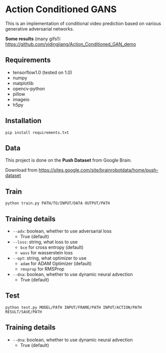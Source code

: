 # Action Conditioned GANS
This is an implementation of conditional video prediction based on various generative adversarial networks.

**Some results** (many gifs!): https://github.com/yidingjiang/Action_Conditioned_GAN_demo 

## Requirements
* tensorflow1.0 (tested on 1.0)
* numpy
* matplotlib
* opencv-python
* pillow
* imageio
* h5py

## Installation

`pip install requirements.txt`

## Data

This project is done on the **Push Dataset** from Google Brain.

Download from https://sites.google.com/site/brainrobotdata/home/push-dataset

## Train

`python train.py PATH/TO/INPUT/DATA OUTPUT/PATH`

## Training details
* `--adv`: boolean, whether to use adversarial loss
  * True (default)
* `--loss`: string, what loss to use
  * `bce` for cross entropy (default)
  * `wass` for wasserstein loss
* `--opt`: string, what optimizer to use
  * `adam` for ADAM Optimizer (default)
  * `rmsprop` for RMSProp
* `--dna`: boolean, whether to use dynamic neural advection
  * True (default)

## Test

`python test.py MODEL/PATH INPUT/FRAME/PATH INPUT/ACTION/PATH RESULT/SAVE/PATH`

## Training details
* `--dna`: boolean, whether to use dynamic neural advection
  * True (default)
